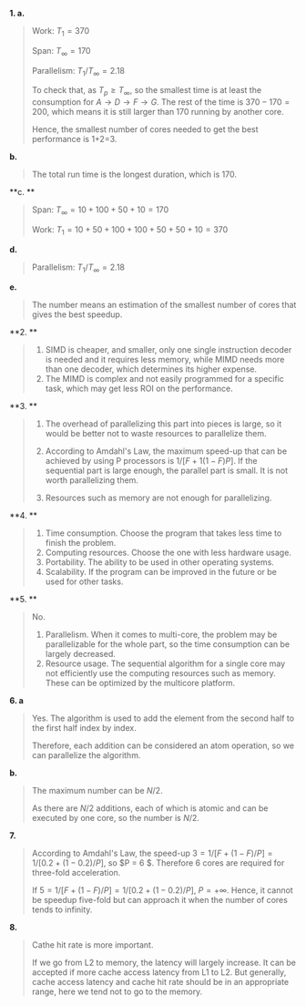 **1. a.**

>Work: $T_1= 370$
>
>Span: $T_{\infty}=170$
>
>Parallelism: $T_1/T_\infty=2.18$
>
>To check that, as $T_p\ge T_\infty$, so the smallest time is at least the consumption for $A\rightarrow D\rightarrow F\rightarrow G$. The rest of the time is $370-170=200$, which means it is still larger than 170 running by another core. 
>
>Hence, the smallest number of cores needed to get the best performance is 1+2=3.

**b.**

>The total run time is the longest duration, which is 170.

**c. **

>Span: $T_{\infty}=10+100+50+10=170$
>
>Work: $T_1= 10+50+100+100+50+50+10=370$

**d.**

>Parallelism: $T_1/T_\infty=2.18$

**e.**

>The number means an estimation of the smallest number of cores that gives the best speedup.

**2. **

>1. SIMD is cheaper, and smaller, only one single instruction decoder is needed and it requires less memory, while MIMD needs more than one decoder, which determines its higher expense.
>2. The MIMD is complex and not easily programmed for a specific task, which may get less ROI on the performance.

**3. **

>1. The overhead of parallelizing this part into pieces is large, so it would be better not to waste resources to parallelize them.
>2. According to Amdahl's Law, the maximum speed-up that can be achieved by using P processors is $1/[F+1(1-F)P]$. If the sequential part is large enough, the parallel part is small. It is not worth parallelizing them.
>
>3. Resources such as memory are not enough for parallelizing.

**4. **

>1. Time consumption. Choose the program that takes less time to finish the problem.
>2. Computing resources. Choose the one with less hardware usage.
>3. Portability. The ability to be used in other operating systems.
>4. Scalability. If the program can be improved in the future or be used for other tasks.

**5. **

>No.
>
>1. Parallelism. When it comes to multi-core, the problem may be parallelizable for the whole part, so the time consumption can be largely decreased.
>2. Resource usage. The sequential algorithm for a single core may not efficiently use the computing resources such as memory. These can be optimized by the multicore platform.

**6. a**

>Yes. The algorithm is used to add the element from the second half to the first half index by index. 
>
>Therefore, each addition can be considered an atom operation, so we can parallelize the algorithm.

**b.**

>The maximum number can be $N/2$.
>
>As there are $N/2$ additions, each of which is atomic and can be executed by one core, so the number is $N/2$.

**7.**

>According to Amdahl's Law, the speed-up $3 =1/[F+(1-F)/P]=1/[0.2+(1-0.2)/P]$,  so $P = 6 $.   Therefore 6 cores are required for three-fold acceleration.
>
>If $5 =1/[F+(1-F)/P]=1/[0.2+(1-0.2)/P]$, $P = +\infty$. Hence, it cannot be speedup five-fold but can approach it when the number of cores tends to infinity.

**8.**

>Cathe hit rate is more important. 
>
>If we go from L2 to memory, the latency will largely increase. It can be accepted if more cache access latency from L1 to L2. But generally, cache access latency and cache hit rate should be in an appropriate range, here we tend not to go to the memory.
>
>